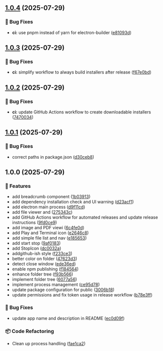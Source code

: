 ## [1.0.4](https://github.com/letanure/electron-dev-runner/compare/v1.0.3...v1.0.4) (2025-07-29)

### 🐛 Bug Fixes

* **ci:** use pnpm instead of yarn for electron-builder ([e81093d](https://github.com/letanure/electron-dev-runner/commit/e81093dbc0fb6366086dc778c9d8ee4de650787e))

## [1.0.3](https://github.com/letanure/electron-dev-runner/compare/v1.0.2...v1.0.3) (2025-07-29)

### 🐛 Bug Fixes

* **ci:** simplify workflow to always build installers after release ([f67e0bd](https://github.com/letanure/electron-dev-runner/commit/f67e0bd1c9d8ca9aa6d2f5d7840b290e72275af0))

## [1.0.2](https://github.com/letanure/electron-dev-runner/compare/v1.0.1...v1.0.2) (2025-07-29)

### 🐛 Bug Fixes

* **ci:** update GitHub Actions workflow to create downloadable installers ([7470034](https://github.com/letanure/electron-dev-runner/commit/7470034f2b6140ecf0283551abd7a8be19da9f47))

## [1.0.1](https://github.com/letanure/electron-dev-runner/compare/v1.0.0...v1.0.1) (2025-07-29)

### 🐛 Bug Fixes

* correct paths in package.json ([d30ceb8](https://github.com/letanure/electron-dev-runner/commit/d30ceb87457d425d5e2f1762cc112c2325ec7e09))

## 1.0.0 (2025-07-29)

### 🚀 Features

* add breadcrumb component ([1b03913](https://github.com/letanure/electron-dev-runner/commit/1b039135cf29908641d15254bf77cdd045e5f24a))
* add dependency installation check and UI warning ([d23acf1](https://github.com/letanure/electron-dev-runner/commit/d23acf186d99692ab1373d5a32780ace4983305f))
* add electron main process ([d9f11cd](https://github.com/letanure/electron-dev-runner/commit/d9f11cd59dbaf40ccd7979c13ae21d475e38df85))
* add file viewer and ([275343c](https://github.com/letanure/electron-dev-runner/commit/275343cb98eb522bff440b8e23e95264a16ee504))
* add GitHub Actions workflow for automated releases and update release instructions ([9fd0ce9](https://github.com/letanure/electron-dev-runner/commit/9fd0ce9b4c3043e77201cd07fb02e858a29ff745))
* add image and PDF viewi ([6c4fe0d](https://github.com/letanure/electron-dev-runner/commit/6c4fe0d67b9e2f124d69e01d941e33a75e85e1cb))
* add Play and Terminal icon ([e2646c8](https://github.com/letanure/electron-dev-runner/commit/e2646c808a2940b442ea3c42147e6553a4b81174))
* add simple file list and nav ([e185653](https://github.com/letanure/electron-dev-runner/commit/e185653ad637f110bb3d412d5460854621983045))
* add start stop ([9af0183](https://github.com/letanure/electron-dev-runner/commit/9af01838a46ac3563ba34deaeadfc7fa7497142b))
* add StopIcon ([dc0032a](https://github.com/letanure/electron-dev-runner/commit/dc0032a539cc766fe003f0c9b74e2c2a8bfb4b72))
* addgithub-ish style ([f233ce3](https://github.com/letanure/electron-dev-runner/commit/f233ce3861323a76b9bddb35af3c924015c03c11))
* better color on folder ([47623d3](https://github.com/letanure/electron-dev-runner/commit/47623d3833d62e147cdd29adc222072c1477c6db))
* detect close window ([ede36ed](https://github.com/letanure/electron-dev-runner/commit/ede36ed22c7da5d04e78a0041a48cebef76f30b0))
* enable npm publishing ([f184564](https://github.com/letanure/electron-dev-runner/commit/f1845640aa574023e10ccc37c46186b3b68de152))
* enhance folder tree ([f93b566](https://github.com/letanure/electron-dev-runner/commit/f93b566036ec9c691d4188d3efd93df514c22429))
* implement folder tree ([6077a56](https://github.com/letanure/electron-dev-runner/commit/6077a56986364a59777088b62d17c7de9ee3de90))
* implement process management ([ce95d78](https://github.com/letanure/electron-dev-runner/commit/ce95d786ebf3b1cae3deee67cb82a3f75cd2779e))
* update package configuration for public ([3006b18](https://github.com/letanure/electron-dev-runner/commit/3006b18dd3ffa00f5bb9c0d57838d3bf2e227266))
* update permissions and fix token usage in release workflow ([b78e3ff](https://github.com/letanure/electron-dev-runner/commit/b78e3fff61abbb4f2aae2cabc660759997bd942e))

### 🐛 Bug Fixes

* update app name and description in README ([ec0d09f](https://github.com/letanure/electron-dev-runner/commit/ec0d09fc857669b9924847990789be44fb7099e9))

### 📦 Code Refactoring

* Clean up process handling ([fae1ca2](https://github.com/letanure/electron-dev-runner/commit/fae1ca214ce8327b82befc6f627d1cf5bc72bbbe))
